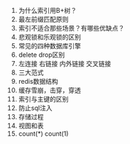 1. 为什么索引用B+树？
2. 最左前缀匹配原则
3. 索引不适合那些场景？有哪些优缺点？
4. 悲观锁和乐观锁的区别
5. 常见的四种数据库引擎
6. delete drop区别
7. 左连接 右链接 内外链接 交叉链接
8. 三大范式
9. redis数据结构
10. 缓存雪崩，击穿，穿透
11. 索引与主键的区别
12. 防止sql注入
13. 存储过程
14. 视图和表
15. count(*) count(1)